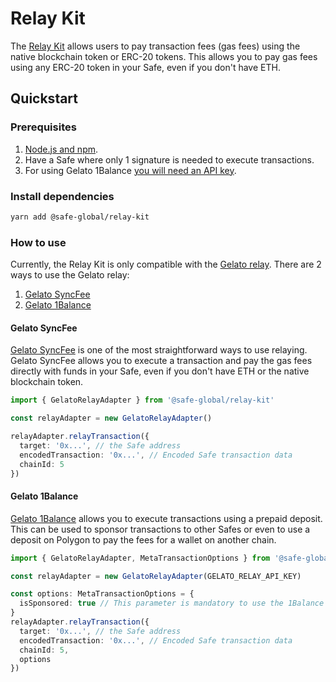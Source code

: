 # Relay Kit

The [Relay Kit](https://github.com/safe-global/account-abstraction-sdk/tree/main/packages/relay-kit) allows users to pay transaction fees (gas fees) using the native blockchain token or ERC-20 tokens. This allows you to pay gas fees using any ERC-20 token in your Safe, even if you don't have ETH.

## Quickstart

### Prerequisites

1. [Node.js and npm](https://docs.npmjs.com/downloading-and-installing-node-js-and-npm#using-a-node-version-manager-to-install-nodejs-and-npm).
2. Have a Safe where only 1 signature is needed to execute transactions.
3. For using Gelato 1Balance [you will need an API key](https://docs.gelato.network/developer-services/relay/payment-and-fees/1balance).

### Install dependencies

```bash
yarn add @safe-global/relay-kit
```

### How to use

Currently, the Relay Kit is only compatible with the [Gelato relay](https://docs.gelato.network/developer-services/relay). There are 2 ways to use the Gelato relay:
1.  [Gelato SyncFee](https://docs.gelato.network/developer-services/relay/quick-start/callwithsyncfee)
2. [Gelato 1Balance](https://docs.gelato.network/developer-services/relay/payment-and-fees/1balance)

#### Gelato SyncFee

[Gelato SyncFee](https://docs.gelato.network/developer-services/relay/quick-start/callwithsyncfee) is one of the most straightforward ways to use relaying. Gelato SyncFee allows you to execute a transaction and pay the gas fees directly with funds in your Safe, even if you don't have ETH or the native blockchain token.

```typescript
import { GelatoRelayAdapter } from '@safe-global/relay-kit'

const relayAdapter = new GelatoRelayAdapter()

relayAdapter.relayTransaction({
  target: '0x...', // the Safe address
  encodedTransaction: '0x...', // Encoded Safe transaction data
  chainId: 5
})
```

#### Gelato 1Balance

[Gelato 1Balance](https://docs.gelato.network/developer-services/relay/payment-and-fees/1balance) allows you to execute transactions using a prepaid deposit. This can be used to sponsor transactions to other Safes or even to use a deposit on Polygon to pay the fees for a wallet on another chain.

```typescript
import { GelatoRelayAdapter, MetaTransactionOptions } from '@safe-global/relay-kit'

const relayAdapter = new GelatoRelayAdapter(GELATO_RELAY_API_KEY)

const options: MetaTransactionOptions = {
  isSponsored: true // This parameter is mandatory to use the 1Balance method
}
relayAdapter.relayTransaction({
  target: '0x...', // the Safe address
  encodedTransaction: '0x...', // Encoded Safe transaction data
  chainId: 5,
  options
})
```
